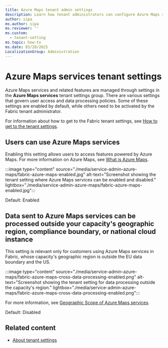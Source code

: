 ```yaml
---
title: Azure Maps tenant admin settings
description: Learn how tenant administrators can configure Azure Maps services admin settings in Fabric.
author: sipa
ms.author: sipa
ms.reviewer: ''
ms.custom:
  - tenant-setting
ms.topic: how-to
ms.date: 03/28/2025
LocalizationGroup: Administration
---
```


# Azure Maps services tenant settings

Azure Maps services and related features are managed through settings in the **Azure Maps services** tenant settings group. There are various settings that govern user access and data processing policies. Some of these settings are enabled by default, while others need to be activated by the Fabric tenant administrator.

For information about how to get to the Fabric tenant settings, see [How to get to the tenant settings](./about-tenant-settings.md#how-to-get-to-the-tenant-settings).

## Users can use Azure Maps services

Enabling this setting allows users to access features powered by Azure Maps. For more information on Azure Maps, see [What is Azure Maps](https://go.microsoft.com/fwlink/?linkid=2310613).

:::image type="content" source="./media/service-admin-azure-maps/fabric-azure-maps-enabled.jpg" alt-text="Screenshot showing the tenant setting where Azure Maps services can be enabled and disabled." lightbox="./media/service-admin-azure-maps/fabric-azure-maps-enabled.jpg":::

Default: Enabled

## Data sent to Azure Maps services can be processed outside your capacity's geographic region, compliance boundary, or national cloud instance

This setting is relevant only for customers using Azure Maps services in Fabric, whose capacity's geographic region is outside the EU data boundary and the US.

:::image type="content" source="./media/service-admin-azure-maps/fabric-azure-maps-cross-data-processing-enabled.png" alt-text="Screenshot showing the tenant setting for data processing outside the capacity's region." lightbox="./media/service-admin-azure-maps/fabric-azure-maps-cross-data-processing-enabled.png":::

For more information, see [Geographic Scope of Azure Maps services](https://go.microsoft.com/fwlink/?linkid=2289253).

Default: Disabled

## Related content

- [About tenant settings](about-tenant-settings.md)

